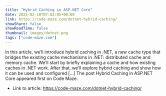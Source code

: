 ```yaml
---
title: "Hybrid Caching in ASP.NET Core"
date: 2025-02-10T07:02:05+00:00
link: https://code-maze.com/dotnet-hybrid-caching/
showShare: false
showReadTime: false
thumbnail: images/dotnet.png
tags: ["code-maze.com"]
---
```

In this article, we’ll introduce hybrid caching in .NET, a new cache type that bridges the existing cache mechanisms in .NET: distributed cache and memory cache. We’ll start by briefly explaining a cache and how existing caches in .NET work. After that, we’ll explore hybrid caching and show how it can be used and configured […]
The post Hybrid Caching in ASP.NET Core appeared first on Code Maze.

- Link to article: https://code-maze.com/dotnet-hybrid-caching/